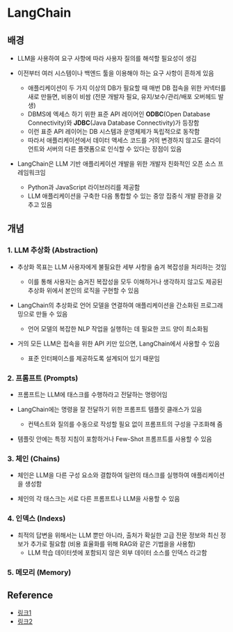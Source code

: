 # LangChain


## 배경

- LLM을 사용하여 요구 사항에 따라 사용자 질의를 해석할 필요성이 생김

- 이전부터 여러 시스템이나 백엔드 툴을 이용해야 하는 요구 사항이 흔하게 있음
    - 애플리케이션이 두 가지 이상의 DB가 필요할 때 매번 DB 접속을 위한 커넥터를 새로 만들면, 비용이 비쌈 (전문 개발자 필요, 유지/보수/관리/배포 오버헤드 발생)
    - DBMS에 엑세스 하기 위한 표준 API 레이어인 **ODBC**(Open Database Connectivity)와 **JDBC**(Java Database Connectivity)가 등장함
    - 이런 표준 API 레이어는 DB 시스템과 운영체제가 독립적으로 동작함
    - 따라서 애플리케이션에서 데이터 액세스 코드를 거의 변경하지 않고도 클라이언트와 서버의 다른 플랫폼으로 인식할 수 있다는 장점이 있음


- LangChain은 LLM 기반 애플리케이션 개발을 위한 개발자 친화적인 오픈 소스 프레임워크임
    - Python과 JavaScript 라이브러리를 제공함
    - LLM 애플리케이션을 구축한 다음 통합할 수 있는 중앙 집중식 개발 환경을 갖추고 있음

## 개념

### 1. LLM 추상화 (Abstraction)

- 추상화 목표는 LLM 사용자에게 불필요한 세부 사항을 숨겨 복잡성을 처리하는 것임
    - 이를 통해 사용자는 숨겨진 복잡성을 모두 이해하거나 생각하지 않고도 제공된 추상화 위에서 본인의 로직을 구현할 수 있음

- LangChain의 추상화로 언어 모델을 연결하여 애플리케이션을 간소화된 프로그래밍으로 만들 수 있음
    - 언어 모델의 복잡한 NLP 작업을 실행하는 데 필요한 코드 양이 최소화됨

- 거의 모든 LLM은 접속을 위한 API 키만 있으면, LangChain에서 사용할 수 있음
    - 표준 인터페이스를 제공하도록 설계되어 있기 때문임

### 2. 프롬프트 (Prompts)

- 프롬프트는 LLM에 태스크를 수행하라고 전달하는 명령어임

- LangChain에는 명령을 잘 전달하기 위한 프롬프트 템플릿 클래스가 있음
    - 컨텍스트와 질의를 수동으로 작성할 필요 없이 프롬프트의 구성을 구조화해 줌

- 템플릿 안에는 특정 지침이 포함하거나 Few-Shot 프롬프트를 사용할 수 있음

### 3. 체인 (Chains)

- 체인은 LLM을 다른 구성 요소와 결합하여 일련의 태스크를 실행하여 애플리케이션을 생성함

- 체인의 각 태스크는 서로 다른 프롬프트나 LLM을 사용할 수 있음

### 4. 인덱스 (Indexs)

- 최적의 답변을 위해서는 LLM 뿐만 아니라, 출처가 확실한 고급 전문 정보와 최신 정보가 추가로 필요함 (비용 효율화를 위해 RAG와 같은 기법을을 사용함)
    - LLM 학습 데이터셋에 포함되지 않은 외부 데이터 소스를 인덱스 라고함

### 5. 메모리 (Memory)



## Reference

- [링크1](https://brunch.co.kr/@ywkim36/147)
- [링크2](https://wikidocs.net/231153)